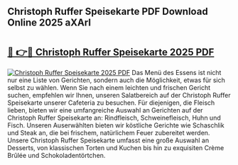 ## Christoph Ruffer Speisekarte PDF Download Online 2025 aXArI

# <h2><a href="http://gce9tzz.nevu.top/?p=Christoph+Ruffer+Speisekarte">🔗 👉🔴 Christoph Ruffer Speisekarte 2025 PDF</a></h2>

[![Christoph Ruffer Speisekarte 2025 PDF](https://i.imgur.com/dBaPXMq.png)](http://gce9tzz.nevu.top/?p=Christoph+Ruffer+Speisekarte)
Das Menü des Essens ist nicht nur eine Liste von Gerichten, sondern auch die Möglichkeit, etwas für sich selbst zu wählen. Wenn Sie nach einem leichten und frischen Gericht suchen, empfehlen wir Ihnen, unseren Salatbereich auf der Christoph Ruffer Speisekarte unserer Cafeteria zu besuchen. Für diejenigen, die Fleisch lieben, bieten wir eine umfangreiche Auswahl an Gerichten auf der Christoph Ruffer Speisekarte an: Rindfleisch, Schweinefleisch, Huhn und Fisch. Unseren Auserwählten bieten wir köstliche Gerichte wie Schaschlik und Steak an, die bei frischem, natürlichem Feuer zubereitet werden. Unsere Christoph Ruffer Speisekarte umfasst eine große Auswahl an Desserts, von klassischen Torten und Kuchen bis hin zu exquisiten Crème Brûlée und Schokoladentörtchen.
